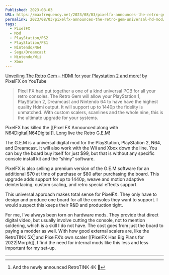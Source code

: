 ```yaml
---
Published: 2023-08-03
URL: https://maxfrequency.net/2023/08/03/pixelfx-announces-the-retro-gem-universal-hd-mod/
permalink: 2023/08/03/pixelfx-announces-the-retro-gem-universal-hd-mod/
tags:
  - PixelFX
  - Mod
  - PlayStation/PS2
  - PlayStation/PS1
  - Nintendo/N64
  - Sega/Dreamcast
  - Nintendo/Wii
  - Xbox
---
```

[Unveiling The Retro Gem – HDMI for your Playstation 2 and more!](https://youtu.be/GWmyPw6gh4U) by PixelFX on YouTube

> Pixel FX had put together a one of a kind universal PCB for all your retro consoles. The Retro Gem will allow your PlayStation 1, PlayStation 2, Dreamcast and Nintendo 64 to have have the highest quality Hdmi output. It will support up to 1440p the fidelity is unmatched. With custom scalers, scanlines and the whole nine, this is the ultimate upgrade for your systems.

PixelFX has killed the [[Pixel FX Announced along with N64Digital|N64Digital]]. Long live the Retro G.E.M!

The G.E.M is a universal digital mod for the PlayStation, PlayStation 2, N64, and Dreamcast. It will also work with the Wii and Xbox down the line. You can buy the board buy itself for just $99, but that is without any specific console install kit and the “shiny” software.

PixelFX is also selling a premium version of the G.E.M software for an additional $70 at time of purchase or $80 after purchasing the board. This upgrade adds support for up to 1440p, weave and motion adaptive deinterlacing, custom scaling, and retro special effects support.

This universal approach makes total sense for PixelFX. They only have to design and produce one board for all the consoles they want to support. I would suspect this keeps their R&D and production tight.

For me, I’ve always been torn on hardware mods. They provide that direct digital video, but usually involve cutting the console, not to mention soldering, which is a skill I do not have. The cost goes from just the board to paying a modder as well. With how good external scalers are, like the RetroTINK 5X[^1] and PixelFX’s own scaler [[PixelFX Has Big Plans for 2022|Morph]], I find the need for internal mods like this less and less important for my set-up.

---
[^1]: And the newly announced RetroTINK 4K 👀